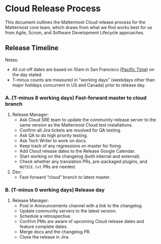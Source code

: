 # Cloud Release Process

This document outlines the Mattermost Cloud release process for the Mattermost core team, which draws from what we find works best for us from Agile, Scrum, and Software Development Lifecycle approaches.

## Release Timeline

Notes:
- All cut-off dates are based on 10am in San Francisco [(Pacific Time](http://everytimezone.com/)) on the day stated.
- T-minus counts are measured in "working days" (weekdays other than major holidays concurrent in US and Canada) prior to release day.

### A. (T-minus 8 working days) Fast-forward master to cloud branch

1. Release Manager:
    - Ask Cloud SRE team to update the community-release server to the same version as the Mattermost Cloud test installations.
    - Confirm all Jira tickets are resolved for QA testing.
    - Ask QA to do high priority testing.
    - Ask Tech Writer to work on docs.
    - Keep track of any regressions on master for fixing.
    - Add Cloud release dates to the Release Google Calendar.
    - Start working on the changelog (both internal and external).
    - Check whether any translation PRs, pre-packaged plugins, and `NOTICE.txt` PRs are needed.
2. Dev:
    - Fast-forward “cloud” branch to latest master.
 
### B. (T-minus 0 working days) Release day

1. Release Manager:
    - Post in Announcements channel with a link to the changelog.
    - Update community servers to the latest version.
    - Schedule a retrospective.
    - Confirm PMs are aware of upcoming Cloud release dates and feature complete dates.
    - Merge docs and the changelog PR.
    - Close the release in Jira.
